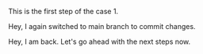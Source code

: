 This is the first step of the case 1.

Hey, I again switched to main branch to commit changes.

Hey, I am back. Let's go ahead with the next steps now.